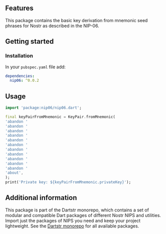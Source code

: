 <!--
This README describes the package. If you publish this package to pub.dev,
this README's contents appear on the landing page for your package.

For information about how to write a good package README, see the guide for
[writing package pages](https://dart.dev/tools/pub/writing-package-pages).

For general information about developing packages, see the Dart guide for
[creating packages](https://dart.dev/guides/libraries/create-packages)
and the Flutter guide for
[developing packages and plugins](https://flutter.dev/to/develop-packages).
-->

## Features

This package contains the basic key derivation from mnemonic seed phrases for Nostr as described in the NIP-06.

## Getting started

### Installation

In your `pubspec.yaml` file add:

```yaml
dependencies:
  nip06: ^0.0.2
```

## Usage

```dart
import 'package:nip06/nip06.dart';

final keyPairFromMnemonic = KeyPair.fromMnemonic(
'abandon '
'abandon '
'abandon '
'abandon '
'abandon '
'abandon '
'abandon '
'abandon '
'abandon '
'abandon '
'abandon '
'about',
);
print('Private key: ${keyPairFromMnemonic.privateKey}');
```

## Additional information

This package is part of the Dartstr monorepo, which contains a set of modular and compatible Dart packages of different Nostr NIPS and utilities. Import just the packages of NIPS you need and keep your project lightweight. See the [Dartstr monorepo](https://github.com/kumulynja/dartstr) for all available packages.
